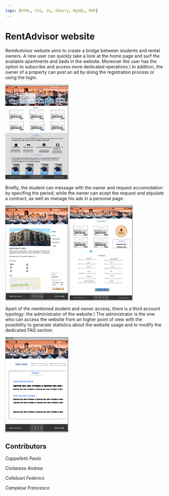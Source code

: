 ```yaml
---
tags: [HTML, CSS, JS, JQuery, MySQL, PHP]
---
```


# RentAdvisor website

RentAvdvisor website aims to create a bridge between students and rental owners.
A new user can quickly take a look at the home page and surf the available apartments and beds in the website. Moreover the user has the option to subscribe and access more dedicated operations.\\
In addition, the owner of a property can post an ad by doing the registration process or using the login.

<img alt="Homepage" src="/assets/img/Home_Livello0.png" width="200" height="300" />

Briefly, the student can message with the owner and request accomodation by specifing the period; while the owner can acept the request and stipulate a contract, as well as manage his ads in a personal page.

<img alt="Dettagli annuncio studente" src="/assets/img/Dettagli_annuncio_Studente_Livello2.png" width="200" height="300" />

<img alt="Proprietario gestisci prenotazione" src="/assets/img/Area_personale_proprietario_Livello1.png" width="200" height="300" />

Apart of the mentioned student and owner access, there is a third account typology: the administrator of the website.\\
The administrator is the one who can access the website from an higher point of view with the possibility to generate statistics about the website usage and to modify the dedicated FAQ section.

<img alt="Statistiche dell'admin" src="/assets/img/Statistiche_Admin.png" width="200" height="300" />

<h2>Contributors</h2>
<p><em>Cappelletti Paolo</em></p>
<p><em>Civitarese Andrea</em></p>
<p><em>Colleluori Federico</em></p>
<p><em>Camplese Francesco</em></p>
